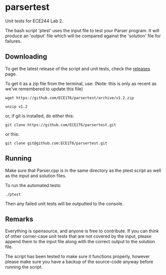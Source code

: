 parsertest
==========

Unit tests for ECE244 Lab 2.

The bash script 'ptest' uses the input file to test your Parser program.
It will produce an 'output' file which will be compared against the 'solution' file for failures.

Downloading
-----------

To get the latest release of the script and unit tests, check the [releases]("https://github.com/ECE1T6/parsertest/releases") page.

To get it as a zip file from the terminal, use:  (Note: this is only as recent as we've remembered to update this file)

    wget https://github.com/ECE1T6/parsertest/archive/v1.2.zip

    unzip v1.2

or, if git is installed, do either this:

	git clone https://github.com/ECE1T6/parsertest.git

or this:

	git clone git@github.com:ECE1T6/parsertest.git

Running
-------

Make sure that Parser.cpp is in the same directory as the ptest script as well as the input and solution files.

To run the automated tests:

	./ptest

Then any failed unit tests will be outputted to the console.

Remarks
-------

Everything is opensource, and anyone is free to contribute. If you can think of other corner-case unit tests
that are not covered by the input, please append them to the input file along with the correct output to the solution file.

The script has been tested to make sure it functions properly, however please make sure you have a backup of the source-code anyway before running the script.


